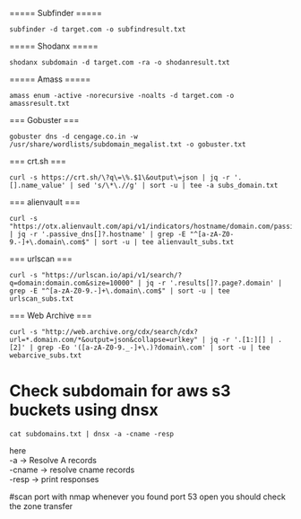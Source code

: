 ===== Subfinder =====
```
subfinder -d target.com -o subfindresult.txt
```

===== Shodanx =====
```
shodanx subdomain -d target.com -ra -o shodanresult.txt
```

===== Amass =====
```
amass enum -active -norecursive -noalts -d target.com -o amassresult.txt
```
=== Gobuster ===
```
gobuster dns -d cengage.co.in -w /usr/share/wordlists/subdomain_megalist.txt -o gobuster.txt
```
=== crt.sh ===
```
curl -s https://crt.sh/\?q\=\%.$1\&output\=json | jq -r '.[].name_value' | sed 's/\*\.//g' | sort -u | tee -a subs_domain.txt
```
=== alienvault ===
```
curl -s "https://otx.alienvault.com/api/v1/indicators/hostname/domain.com/passive_dns" | jq -r '.passive_dns[]?.hostname' | grep -E "^[a-zA-Z0-9.-]+\.domain\.com$" | sort -u | tee alienvault_subs.txt
```
=== urlscan ===
```
curl -s "https://urlscan.io/api/v1/search/?q=domain:domain.com&size=10000" | jq -r '.results[]?.page?.domain' | grep -E "^[a-zA-Z0-9.-]+\.domain\.com$" | sort -u | tee urlscan_subs.txt
```
=== Web Archive ===
```
curl -s "http://web.archive.org/cdx/search/cdx?url=*.domain.com/*&output=json&collapse=urlkey" | jq -r '.[1:][] | .[2]' | grep -Eo '([a-zA-Z0-9._-]+\.)?domain\.com' | sort -u | tee webarcive_subs.txt
```






# Check subdomain for aws s3 buckets using dnsx
```
cat subdomains.txt | dnsx -a -cname -resp
```
here <br>
-a → Resolve A records <br>
-cname → resolve cname records <br>
-resp → print responses <br>


#scan port with nmap
whenever you found port 53 open
you should check the zone transfer
